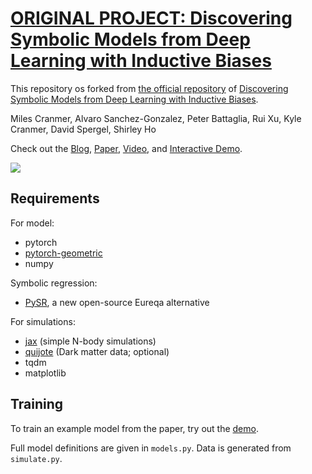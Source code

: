 # [ORIGINAL PROJECT: Discovering Symbolic Models from Deep Learning with Inductive Biases](https://arxiv.org/abs/2006.11287)

This repository os forked from [the official repository](https://github.com/MilesCranmer/symbolic_deep_learning) of [Discovering Symbolic Models from Deep Learning with Inductive Biases](https://arxiv.org/abs/2006.11287). 

Miles Cranmer, Alvaro Sanchez-Gonzalez, Peter Battaglia, Rui Xu, Kyle Cranmer, David Spergel, Shirley Ho

Check out the [Blog](https://astroautomata.com/paper/symbolic-neural-nets/), [Paper](https://arxiv.org/abs/2006.11287), [Video](https://youtu.be/2vwwu59RPL8), and [Interactive Demo](https://colab.research.google.com/github/MilesCranmer/symbolic_deep_learning/blob/master/GN_Demo_Colab.ipynb).

[![](images/discovering_symbolic_eqn_gn.png)](https://astroautomata.com/paper/symbolic-neural-nets/)


## Requirements

For model:

- pytorch
- [pytorch-geometric](https://github.com/rusty1s/pytorch_geometric)
- numpy

Symbolic regression:
- [PySR](https://github.com/MilesCranmer/PySR), a new open-source Eureqa alternative

For simulations:

- [jax](https://github.com/google/jax) (simple N-body simulations)
- [quijote](https://github.com/franciscovillaescusa/Quijote-simulations) (Dark matter data; optional)
- tqdm
- matplotlib

## Training

To train an example model from the paper, try out the [demo](https://colab.research.google.com/github/MilesCranmer/symbolic_deep_learning/blob/master/GN_Demo_Colab.ipynb).

Full model definitions are given in `models.py`. Data is generated from `simulate.py`.
